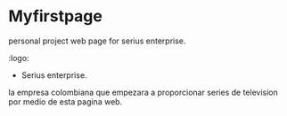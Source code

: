 # Myfirstpage

personal project web page for serius enterprise.


:logo:


- Serius enterprise.

la empresa colombiana que empezara a proporcionar series de television por medio de esta pagina web.
